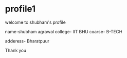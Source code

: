 # profile1


welcome to shubham's profile

name-shubham agrawal
college- IIT BHU 
coarse- B-TECH

adderess- Bharatpuur


Thank you
